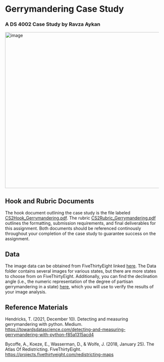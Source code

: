 # Gerrymandering Case Study
### A DS 4002 Case Study by Ravza Aykan
<img width="511" alt="image" src="https://github.com/ravza22/DS4002_CS2/assets/112036611/10df69ba-2055-46dc-badd-8d7d7508485d">

## Hook and Rubric Documents
The hook document outlining the case study is the file labeled [CS2Hook_Gerrymandering.pdf](/CS2Hook_Gerrymandering.pdf). The rubric [CS2Rubric_Gerrymandering.pdf](/CS2Rubric_Gerrymandering.pdf) outlines the formatting, submission requirements, and final deliverables for this assignment. Both documents should be referenced continously throughout your completion of the case study to guarantee success on the assignment.

## Data
The image data can be obtained from FiveThirtyEight linked [here](https://projects.fivethirtyeight.com/redistricting-maps/). The Data folder contains several images for various states, but there are more states to choose from on FiveThirtyEight. Additionally, you can find the declination angle (i.e., the numeric representation of the degree of partisan gerrymandering in a state) [here](https://observablehq.com/@sahilchinoy/gerrymandering-the-declination-function), which you will use to verify the results of your image analysis. 

## Reference Materials
Hendricks, T. (2021, December 10). Detecting and measuring gerrymandering with python. Medium. https://towardsdatascience.com/detecting-and-measuring-gerrymandering-with-python-f85a1315acd4 

Bycoffe, A., Koeze, E., Wasserman, D., & Wolfe, J. (2018, January 25). The Atlas Of Redistricting. FiveThirtyEight. https://projects.fivethirtyeight.com/redistricting-maps
